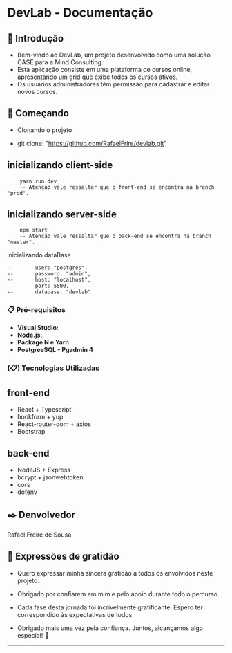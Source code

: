 # DevLab - Documentação
## 📖 Introdução
- Bem-vindo ao DevLab, um projeto desenvolvido como uma solução CASE para a Mind Consulting.
- Esta aplicação consiste em uma plataforma de cursos online, apresentando um grid que exibe todos os cursos ativos.
- Os usuários administradores têm permissão para cadastrar e editar novos cursos.

## 🚀 Começando

- Clonando o projeto

- git clone: "https://github.com/RafaelFrire/devlab.git"

## inicializando client-side

```
    yarn run dev
    -- Atenção vale ressaltar que o front-end se encontra na branch "prod".
```
## inicializando server-side
```
    npm start
    -- Atenção vale ressaltar que o back-end se encontra na branch "master".
```

inicializando dataBase 
```
--       user: "postgres",
--       password: "admin",
--       host: "localhost",
--       port: 5500,
--       database: "devlab" 

```

### 📋 Pré-requisitos

- **Visual Studio:** 
- **Node.js:** 
- **Package N e Yarn:**
- **PostgreeSQL - Pgadmin 4**

### (📋) Tecnologias Utilizadas

## front-end
-    React + Typescript
-    hookform + yup
-    React-router-dom + axios
-    Bootstrap

 ## back-end 
-    NodeJS + Express
-    bcrypt + jsonwebtoken
-    cors
-    dotenv


## ✒️ Denvolvedor

 Rafael Freire de Sousa


## 🎁 Expressões de gratidão

* Quero expressar minha sincera gratidão a todos os envolvidos neste projeto.
* Obrigado por confiarem em mim e pelo apoio durante todo o percurso.

* Cada fase desta jornada foi incrivelmente gratificante. Espero ter correspondido às expectativas de todos.

* Obrigado mais uma vez pela confiança. Juntos, alcançamos algo especial! 🚀

---
